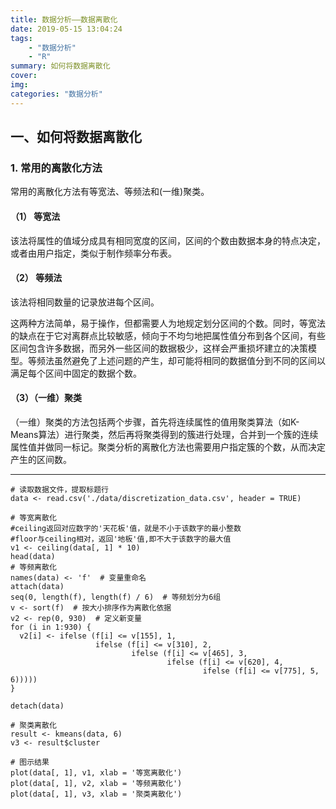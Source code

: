 ```yaml
---
title: 数据分析——数据离散化
date: 2019-05-15 13:04:24
tags: 
	- "数据分析"
	- "R"
summary: 如何将数据离散化
cover: 
img: 
categories: "数据分析"
---
```


## 一、如何将数据离散化

### 1. 常用的离散化方法  

常用的离散化方法有等宽法、等频法和(一维)聚类。

#### （1） 等宽法   

该法将属性的值域分成具有相同宽度的区间，区间的个数由数据本身的特点决定，或者由用户指定，类似于制作频率分布表。

#### （2） 等频法  

该法将相同数量的记录放进每个区间。

这两种方法简单，易于操作，但都需要人为地规定划分区间的个数。同时，等宽法的缺点在于它对离群点比较敏感，倾向于不均匀地把属性值分布到各个区间，有些区间包含许多数据，而另外一些区间的数据极少，这样会严重损坏建立的决策模型。等频法虽然避免了上述问题的产生，却可能将相同的数据值分到不同的区间以满足每个区间中固定的数据个数。

#### （3）（一维）聚类

（一维）聚类的方法包括两个步骤，首先将连续属性的值用聚类算法（如K-Means算法）进行聚类，然后再将聚类得到的簇进行处理，合并到一个簇的连续属性值并做同一标记。聚类分析的离散化方法也需要用户指定簇的个数，从而决定产生的区间数。

----

	# 读取数据文件，提取标题行
	data <- read.csv('./data/discretization_data.csv', header = TRUE) 
	
	# 等宽离散化  
	#ceiling返回对应数字的'天花板'值，就是不小于该数字的最小整数
	#floor与ceiling相对，返回'地板'值,即不大于该数字的最大值
	v1 <- ceiling(data[, 1] * 10)
	head(data)
	# 等频离散化
	names(data) <- 'f'  # 变量重命名
	attach(data)
	seq(0, length(f), length(f) / 6)  # 等频划分为6组
	v <- sort(f)  # 按大小排序作为离散化依据
	v2 <- rep(0, 930)  # 定义新变量
	for (i in 1:930) {
	  v2[i] <- ifelse (f[i] <= v[155], 1,
	                   ifelse (f[i] <= v[310], 2,
	                           ifelse (f[i] <= v[465], 3,
	                                   ifelse (f[i] <= v[620], 4, 
	                                           ifelse (f[i] <= v[775], 5, 6)))))
	} 
	
	detach(data)
	
	# 聚类离散化
	result <- kmeans(data, 6)
	v3 <- result$cluster
	
	# 图示结果
	plot(data[, 1], v1, xlab = '等宽离散化')
	plot(data[, 1], v2, xlab = '等频离散化')
	plot(data[, 1], v3, xlab = '聚类离散化')